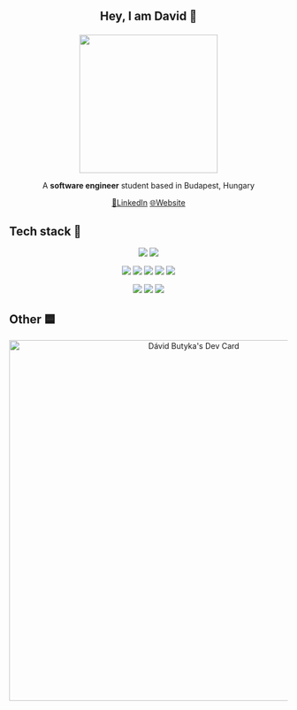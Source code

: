 ## <p align="center">Hey, I am David 👋</p>

<p align="center"><img width="250" src="https://media.giphy.com/media/CuuSHzuc0O166MRfjt/giphy.gif?cid=790b7611ia9hf25ulbsemw1kgff9ekjoinizpu9oupq91xwe&ep=v1_gifs_search&rid=giphy.gif&ct=g"></p>

<p align="center">A <strong>software engineer</strong> student based in Budapest, Hungary</p>

<p align="center">
  <a href="https://www.linkedin.com/in/d%C3%A1vid-butyka-565a7a236/" target="_blank">🔗LinkedIn</a>
  <a href="https://butykadavid.github.io" target="_blank">🌐Website</a>
</p>

## Tech stack 🚀

<p align="center">
  <img src="https://img.shields.io/badge/C%23-239120?style=for-the-badge&logo=csharp&logoColor=white"/>
  <img src="https://img.shields.io/badge/.NET-512BD4?style=for-the-badge&logo=dotnet&logoColor=white" />
</p>
<p align="center">
  <img src="https://img.shields.io/badge/JavaScript-323330?style=for-the-badge&logo=javascript&logoColor=F7DF1E" />
  <img src="https://img.shields.io/badge/next%20js-000000?style=for-the-badge&logo=nextdotjs&logoColor=white" />
  <img src="https://img.shields.io/badge/React-20232A?style=for-the-badge&logo=react&logoColor=61DAFB" />
  <img src="https://img.shields.io/badge/Node%20js-339933?style=for-the-badge&logo=nodedotjs&logoColor=white" />
  <img src="https://img.shields.io/badge/Express%20js-000000?style=for-the-badge&logo=express&logoColor=white" />
</p>
<p align="center">
  <img src="https://img.shields.io/badge/MySQL-005C84?style=for-the-badge&logo=mysql&logoColor=white" />
  <img src="https://img.shields.io/badge/MongoDB-4EA94B?style=for-the-badge&logo=mongodb&logoColor=white" />
  <img src="https://img.shields.io/badge/firebase-ffca28?style=for-the-badge&logo=firebase&logoColor=black" />
</p>

<!--<p align="center">
  <img src="https://img.shields.io/badge/PHP-777BB4?style=for-the-badge&logo=php&logoColor=white" />
  <img src="https://img.shields.io/badge/Laravel-FF2D20?style=for-the-badge&logo=laravel&logoColor=white" />
</p>-->

## Other 🟦

<p align="center">
  <a href="https://app.daily.dev/butykadavid"><img src="https://api.daily.dev/devcards/v2/acRWpY3bASsXxfYWfGcJB.png?type=wide&r=x4r" width="652" alt="Dávid Butyka's Dev Card"/></a>
</p>
